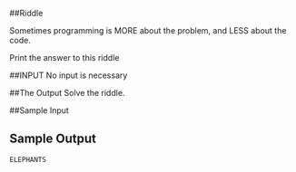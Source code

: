 <!-- RATING: EASY -->
<!-- NAME: RIDDLE EASY -->
##Riddle

Sometimes programming is MORE about the problem, and LESS about the code.

Print the answer to this riddle

##INPUT
No input is necessary

##The Output
Solve the riddle.

##Sample Input

## Sample Output
	ELEPHANTS


